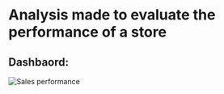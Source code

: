 # Analysis made to evaluate the performance of a store 
## Dashbaord:
![Sales performance ](https://github.com/user-attachments/assets/d9e8895a-a486-4529-b3cf-59fcd9de3b61)
